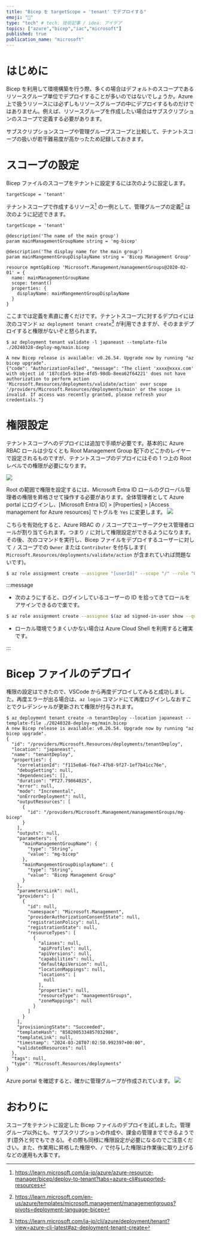 ```yaml
---
title: "Bicep を targetScope = 'tenant' でデプロイする"
emoji: "💪"
type: "tech" # tech: 技術記事 / idea: アイデア
topics: ["azure","bicep","iac","microsoft"]
published: true
publication_name: "microsoft"
---
```


# はじめに
Bicep を利用して環境構築を行う際、多くの場合はデフォルトのスコープであるリソースグループ単位でデプロイすることが多いのではないでしょうか。Azure 上で扱うリソースには必ずしもリソースグループの中にデプロイするものだけではありません。例えば、リソースグループを作成したい場合はサブスクリプションのスコープで定義する必要があります。

サブスクリプションスコープや管理グループスコープと比較して、テナントスコープの扱いが若干難易度が高かったため記録しておきます。

# スコープの設定
Bicep ファイルのスコープをテナントに設定するには次のように設定します。

```bicep
targetScope = 'tenant'
```

テナントスコープで作成するリソース[^1] の一例として、管理グループの定義[^2] は次のように記述できます。

[^1]:https://learn.microsoft.com/ja-jp/azure/azure-resource-manager/bicep/deploy-to-tenant?tabs=azure-cli#supported-resources

[^2]:https://learn.microsoft.com/en-us/azure/templates/microsoft.management/managementgroups?pivots=deployment-language-bicep

```bicep:main.bicep
targetScope = 'tenant'

@description('The name of the main group')
param mainManagementGroupName string = 'mg-bicep'

@description('The display name for the main group')
param mainMangementGroupDisplayName string = 'Bicep Management Group'
 
resource mgmtGpBicep 'Microsoft.Management/managementGroups@2020-02-01' = {
  name: mainManagementGroupName
  scope: tenant()
  properties: {
    displayName: mainMangementGroupDisplayName
  }
}
```

ここまでは定義を素直に書くだけです。テナントスコープに対するデプロイには次のコマンド `az deployment tenant create`[^3] が利用できますが、そのままデプロイすると権限がないぞと怒られます。

[^3]:https://learn.microsoft.com/ja-jp/cli/azure/deployment/tenant?view=azure-cli-latest#az-deployment-tenant-create

```
$ az deployment tenant validate -l japaneast --template-file ./20240328-deploy-mg/main.bicep

A new Bicep release is available: v0.26.54. Upgrade now by running "az bicep upgrade".
{"code": "AuthorizationFailed", "message": "The client 'xxxx@xxxx.com' with object id '187cd1e5-91be-4fd5-98db-8eea62f64221' does not have authorization to perform action 'Microsoft.Resources/deployments/validate/action' over scope '/providers/Microsoft.Resources/deployments/main' or the scope is invalid. If access was recently granted, please refresh your credentials."}
```

# 権限設定
テナントスコープへのデプロイには追加で手順が必要です。基本的に Azure RBAC ロールは少なくとも Root Management Group 配下のどこかのレイヤーで設定されるものですが、テナントスコープのデプロイにはその 1 つ上の Root レベルでの権限が必要になります。

![](/images/20240328-bicep-tenant-scope/elevate-access.png)

Root の範囲で権限を設定するには、Microsoft Entra ID ロールのグローバル管理者の権限を昇格させて操作する必要があります。全体管理者として Azure portal にログインし、[Microsoft Entra ID] > [Properties] > [Access management for Azure resources] でトグルを `Yes` に変更します。
![](/images/20240328-bicep-tenant-scope/elevate-setting.png)

こちらを有効化すると、Azure RBAC の `/` スコープでユーザーアクセス管理者ロールが割り当てられます。つまり `/` に対して権限設定ができるようになります。その後、次のコマンドを実行し、Bicep ファイルをデプロイするユーザーに対して `/` スコープでの `Owner` または `Contributer` を付与します( `Microsoft.Resources/deployments/validate/action` が含まれていれば問題ないです)。 

```bash
$ az role assignment create --assignee "[userId]" --scope "/" --role "Owner"
```

:::message

- 次のようにすると、ログインしているユーザーの ID を拾ってきてロールをアサインできるので楽です。

```bash
$ az role assignment create --assignee $(az ad signed-in-user show --query id --output tsv) --scope "/" --role "Owner"
```

- ローカル環境でうまくいかない場合は Azure Cloud Shell を利用すると確実です。

:::

# Bicep ファイルのデプロイ
権限の設定はできたので、VSCode から再度デプロイしてみると成功しました。再度エラーが出る場合は、`az login` コマンドにて再度ログインしなおすことでクレデンシャルが更新されて権限が付与されます。

```
$ az deployment tenant create -n tenantDeploy --location japaneast --template-file ./20240328-deploy-mg/main.bicep 
A new Bicep release is available: v0.26.54. Upgrade now by running "az bicep upgrade".
{
  "id": "/providers/Microsoft.Resources/deployments/tenantDeploy",
  "location": "japaneast",
  "name": "tenantDeploy",
  "properties": {
    "correlationId": "f115e0a6-f6e7-47b8-9f27-1ef7b41cc76e",
    "debugSetting": null,
    "dependencies": [],
    "duration": "PT27.7986402S",
    "error": null,
    "mode": "Incremental",
    "onErrorDeployment": null,
    "outputResources": [
      {
        "id": "/providers/Microsoft.Management/managementGroups/mg-bicep"
      }
    ],
    "outputs": null,
    "parameters": {
      "mainManagementGroupName": {
        "type": "String",
        "value": "mg-bicep"
      },
      "mainMangementGroupDisplayName": {
        "type": "String",
        "value": "Bicep Management Group"
      }
    },
    "parametersLink": null,
    "providers": [
      {
        "id": null,
        "namespace": "Microsoft.Management",
        "providerAuthorizationConsentState": null,
        "registrationPolicy": null,
        "registrationState": null,
        "resourceTypes": [
          {
            "aliases": null,
            "apiProfiles": null,
            "apiVersions": null,
            "capabilities": null,
            "defaultApiVersion": null,
            "locationMappings": null,
            "locations": [
              null
            ],
            "properties": null,
            "resourceType": "managementGroups",
            "zoneMappings": null
          }
        ]
      }
    ],
    "provisioningState": "Succeeded",
    "templateHash": "8582005334857032986",
    "templateLink": null,
    "timestamp": "2024-03-28T07:02:50.992397+00:00",
    "validatedResources": null
  },
  "tags": null,
  "type": "Microsoft.Resources/deployments"
}
```

Azure portal を確認すると、確かに管理グループが作成されています。
![](/images/20240328-bicep-tenant-scope/mg.png)

# おわりに
スコープをテナントに設定した Bicep ファイルのデプロイを試しました。管理グループ以外にも、サブスクリプションの作成や、課金の管理までできるようです(意外と何でもできる)。その際も同様に権限設定が必要になるのでご注意ください。また、作業用に昇格した権限や、`/` で付与した権限は作業後に取り上げるなどの運用も大事です。